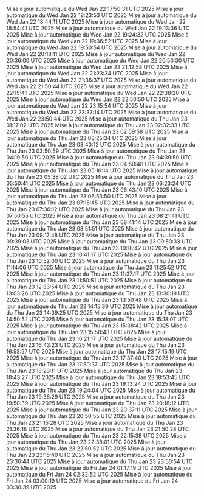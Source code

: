 Mise à jour automatique du Wed Jan 22 17:50:31 UTC 2025
Mise à jour automatique du Wed Jan 22 18:23:53 UTC 2025
Mise à jour automatique du Wed Jan 22 18:44:11 UTC 2025
Mise à jour automatique du Wed Jan 22 18:54:41 UTC 2025
Mise à jour automatique du Wed Jan 22 19:13:36 UTC 2025
Mise à jour automatique du Wed Jan 22 19:24:32 UTC 2025
Mise à jour automatique du Wed Jan 22 19:36:52 UTC 2025
Mise à jour automatique du Wed Jan 22 19:50:54 UTC 2025
Mise à jour automatique du Wed Jan 22 20:18:11 UTC 2025
Mise à jour automatique du Wed Jan 22 20:36:00 UTC 2025
Mise à jour automatique du Wed Jan 22 20:50:30 UTC 2025
Mise à jour automatique du Wed Jan 22 21:12:58 UTC 2025
Mise à jour automatique du Wed Jan 22 21:23:34 UTC 2025
Mise à jour automatique du Wed Jan 22 21:36:37 UTC 2025
Mise à jour automatique du Wed Jan 22 21:50:44 UTC 2025
Mise à jour automatique du Wed Jan 22 22:15:41 UTC 2025
Mise à jour automatique du Wed Jan 22 22:38:20 UTC 2025
Mise à jour automatique du Wed Jan 22 22:50:50 UTC 2025
Mise à jour automatique du Wed Jan 22 23:15:54 UTC 2025
Mise à jour automatique du Wed Jan 22 23:37:14 UTC 2025
Mise à jour automatique du Wed Jan 22 23:50:44 UTC 2025
Mise à jour automatique du Thu Jan 23 01:17:02 UTC 2025
Mise à jour automatique du Thu Jan 23 02:32:33 UTC 2025
Mise à jour automatique du Thu Jan 23 02:59:58 UTC 2025
Mise à jour automatique du Thu Jan 23 03:25:34 UTC 2025
Mise à jour automatique du Thu Jan 23 03:40:12 UTC 2025
Mise à jour automatique du Thu Jan 23 03:50:59 UTC 2025
Mise à jour automatique du Thu Jan 23 04:19:50 UTC 2025
Mise à jour automatique du Thu Jan 23 04:39:50 UTC 2025
Mise à jour automatique du Thu Jan 23 04:50:48 UTC 2025
Mise à jour automatique du Thu Jan 23 05:16:14 UTC 2025
Mise à jour automatique du Thu Jan 23 05:38:02 UTC 2025
Mise à jour automatique du Thu Jan 23 05:50:41 UTC 2025
Mise à jour automatique du Thu Jan 23 06:23:24 UTC 2025
Mise à jour automatique du Thu Jan 23 06:43:10 UTC 2025
Mise à jour automatique du Thu Jan 23 06:53:50 UTC 2025
Mise à jour automatique du Thu Jan 23 07:15:45 UTC 2025
Mise à jour automatique du Thu Jan 23 07:36:12 UTC 2025
Mise à jour automatique du Thu Jan 23 07:50:55 UTC 2025
Mise à jour automatique du Thu Jan 23 08:21:41 UTC 2025
Mise à jour automatique du Thu Jan 23 08:41:14 UTC 2025
Mise à jour automatique du Thu Jan 23 08:51:51 UTC 2025
Mise à jour automatique du Thu Jan 23 09:17:48 UTC 2025
Mise à jour automatique du Thu Jan 23 09:39:03 UTC 2025
Mise à jour automatique du Thu Jan 23 09:50:33 UTC 2025
Mise à jour automatique du Thu Jan 23 10:18:42 UTC 2025
Mise à jour automatique du Thu Jan 23 10:41:17 UTC 2025
Mise à jour automatique du Thu Jan 23 10:52:00 UTC 2025
Mise à jour automatique du Thu Jan 23 11:14:06 UTC 2025
Mise à jour automatique du Thu Jan 23 11:25:52 UTC 2025
Mise à jour automatique du Thu Jan 23 11:37:17 UTC 2025
Mise à jour automatique du Thu Jan 23 11:50:51 UTC 2025
Mise à jour automatique du Thu Jan 23 12:33:54 UTC 2025
Mise à jour automatique du Thu Jan 23 13:03:26 UTC 2025
Mise à jour automatique du Thu Jan 23 13:30:19 UTC 2025
Mise à jour automatique du Thu Jan 23 13:50:48 UTC 2025
Mise à jour automatique du Thu Jan 23 14:15:39 UTC 2025
Mise à jour automatique du Thu Jan 23 14:39:25 UTC 2025
Mise à jour automatique du Thu Jan 23 14:50:52 UTC 2025
Mise à jour automatique du Thu Jan 23 15:18:07 UTC 2025
Mise à jour automatique du Thu Jan 23 15:38:42 UTC 2025
Mise à jour automatique du Thu Jan 23 15:50:43 UTC 2025
Mise à jour automatique du Thu Jan 23 16:21:17 UTC 2025
Mise à jour automatique du Thu Jan 23 16:43:23 UTC 2025
Mise à jour automatique du Thu Jan 23 16:53:57 UTC 2025
Mise à jour automatique du Thu Jan 23 17:15:19 UTC 2025
Mise à jour automatique du Thu Jan 23 17:37:40 UTC 2025
Mise à jour automatique du Thu Jan 23 17:50:37 UTC 2025
Mise à jour automatique du Thu Jan 23 18:23:11 UTC 2025
Mise à jour automatique du Thu Jan 23 18:43:27 UTC 2025
Mise à jour automatique du Thu Jan 23 18:53:45 UTC 2025
Mise à jour automatique du Thu Jan 23 19:13:24 UTC 2025
Mise à jour automatique du Thu Jan 23 19:24:04 UTC 2025
Mise à jour automatique du Thu Jan 23 19:36:29 UTC 2025
Mise à jour automatique du Thu Jan 23 19:50:39 UTC 2025
Mise à jour automatique du Thu Jan 23 20:18:12 UTC 2025
Mise à jour automatique du Thu Jan 23 20:37:11 UTC 2025
Mise à jour automatique du Thu Jan 23 20:50:55 UTC 2025
Mise à jour automatique du Thu Jan 23 21:15:28 UTC 2025
Mise à jour automatique du Thu Jan 23 21:36:18 UTC 2025
Mise à jour automatique du Thu Jan 23 21:50:28 UTC 2025
Mise à jour automatique du Thu Jan 23 22:15:38 UTC 2025
Mise à jour automatique du Thu Jan 23 22:38:01 UTC 2025
Mise à jour automatique du Thu Jan 23 22:50:52 UTC 2025
Mise à jour automatique du Thu Jan 23 23:15:40 UTC 2025
Mise à jour automatique du Thu Jan 23 23:36:44 UTC 2025
Mise à jour automatique du Thu Jan 23 23:50:54 UTC 2025
Mise à jour automatique du Fri Jan 24 01:17:19 UTC 2025
Mise à jour automatique du Fri Jan 24 02:32:52 UTC 2025
Mise à jour automatique du Fri Jan 24 03:00:19 UTC 2025
Mise à jour automatique du Fri Jan 24 03:30:39 UTC 2025
